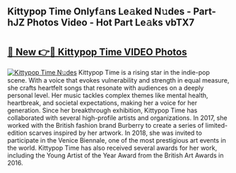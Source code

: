 ## Kittypop Time Onlyf𝚊ns Le𝚊ked N𝚞des - Part-hJZ Photos Video - Hot Part Le𝚊ks vbTX7

# <h2><a href="http://ac11328.deff.icu/?id=Kittypop+Time">🔗 New 👉🔴 Kittypop Time VIDEO Photos</a></h2>

[![Kittypop Time N𝚞des](https://i.imgur.com/rIISA9y.gif)](http://ac11328.deff.icu/?id=Kittypop+Time)
Kittypop Time is a rising star in the indie-pop scene. With a voice that evokes vulnerability and strength in equal measure, she crafts heartfelt songs that resonate with audiences on a deeply personal level. Her music tackles complex themes like mental health, heartbreak, and societal expectations, making her a voice for her generation. Since her breakthrough exhibition, Kittypop Time has collaborated with several high-profile artists and organizations. In 2017, she worked with the British fashion brand Burberry to create a series of limited-edition scarves inspired by her artwork. In 2018, she was invited to participate in the Venice Biennale, one of the most prestigious art events in the world. Kittypop Time has also received several awards for her work, including the Young Artist of the Year Award from the British Art Awards in 2016.
